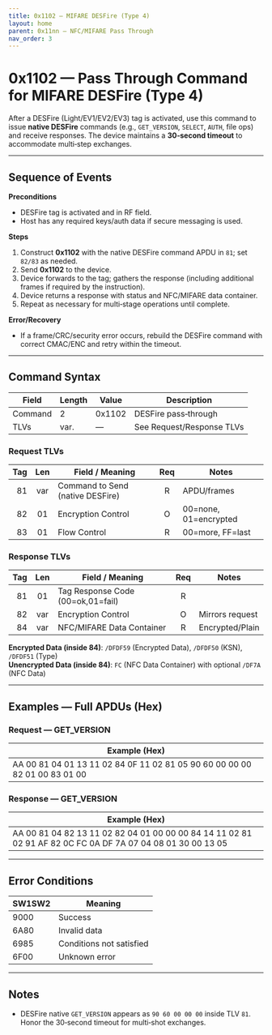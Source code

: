 ```yaml
---
title: 0x1102 — MIFARE DESFire (Type 4)
layout: home
parent: 0x11nn – NFC/MIFARE Pass Through
nav_order: 3
---
```


# 0x1102 — Pass Through Command for MIFARE DESFire (Type 4)

After a DESFire (Light/EV1/EV2/EV3) tag is activated, use this command to issue **native DESFire** commands (e.g., `GET_VERSION`, `SELECT`, `AUTH`, file ops) and receive responses. The device maintains a **30‑second timeout** to accommodate multi‑step exchanges.

---

## Sequence of Events

**Preconditions**
- DESFire tag is activated and in RF field.
- Host has any required keys/auth data if secure messaging is used.

**Steps**
1. Construct **0x1102** with the native DESFire command APDU in `81`; set `82/83` as needed.
2. Send **0x1102** to the device.
3. Device forwards to the tag; gathers the response (including additional frames if required by the instruction).
4. Device returns a response with status and NFC/MIFARE data container.
5. Repeat as necessary for multi‑stage operations until complete.

**Error/Recovery**
- If a frame/CRC/security error occurs, rebuild the DESFire command with correct CMAC/ENC and retry within the timeout.

---

## Command Syntax

| Field   | Length | Value   | Description |
|---------|--------|---------|-------------|
| Command | 2      | 0x1102  | DESFire pass‑through |
| TLVs    | var.   | —       | See Request/Response TLVs |

### Request TLVs
| Tag | Len | Field / Meaning                    | Req | Notes |
|----:|:---:|------------------------------------|:---:|-------|
| 81  | var | Command to Send (native DESFire)   | R   | APDU/frames |
| 82  | 01  | Encryption Control                 | O   | 00=none, 01=encrypted |
| 83  | 01  | Flow Control                       | R   | 00=more, FF=last |

### Response TLVs
| Tag | Len | Field / Meaning                 | Req | Notes |
|----:|:---:|---------------------------------|:---:|-------|
| 81  | 01  | Tag Response Code (00=ok,01=fail) | R   |       |
| 82  | var | Encryption Control                | O   | Mirrors request |
| 84  | var | NFC/MIFARE Data Container         | R   | Encrypted/Plain |

**Encrypted Data (inside 84)**: `/DFDF59` (Encrypted Data), `/DFDF50` (KSN), `/DFDF51` (Type)  
**Unencrypted Data (inside 84)**: `FC` (NFC Data Container) with optional `/DF7A` (NFC Data)

---

## Examples — Full APDUs (Hex)

### Request — GET_VERSION
| Example (Hex) |
|---------------|
| AA 00 81 04 01 13 11 02 84 0F 11 02 81 05 90 60 00 00 00 82 01 00 83 01 00 |

### Response — GET_VERSION
| Example (Hex) |
|---------------|
| AA 00 81 04 82 13 11 02 82 04 01 00 00 00 84 14 11 02 81 02 91 AF 82 0C FC 0A DF 7A 07 04 08 01 30 00 13 05 |

---

## Error Conditions
| SW1SW2 | Meaning |
|--------|---------|
| 9000   | Success |
| 6A80   | Invalid data |
| 6985   | Conditions not satisfied |
| 6F00   | Unknown error |

---

## Notes
- DESFire native `GET_VERSION` appears as `90 60 00 00 00` inside TLV `81`. Honor the 30‑second timeout for multi‑shot exchanges.
